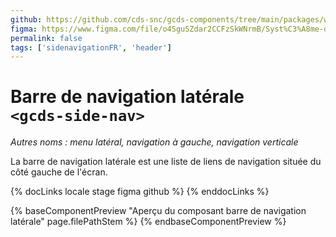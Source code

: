 ```yaml
---
github: https://github.com/cds-snc/gcds-components/tree/main/packages/web/src/components/gcds-side-nav
figma: https://www.figma.com/file/o4SguSZdar2CCFzSkWNrmB/Syst%C3%A8me-de-design-GC?type=design&node-id=114-1347&mode=design&t=1DaL24vHpjRRfHHm-0
permalink: false
tags: ['sidenavigationFR', 'header']
---
```


# Barre de navigation latérale <br>`<gcds-side-nav>`

_Autres noms : menu latéral, navigation à gauche, navigation verticale_

La barre de navigation latérale est une liste de liens de navigation située du côté gauche de l'écran.

{% docLinks locale stage figma github %}
{% enddocLinks %}

{% baseComponentPreview "Aperçu du composant barre de navigation latérale" page.filePathStem %}
{% endbaseComponentPreview %}
